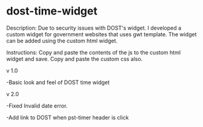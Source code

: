 # dost-time-widget

Description: Due to security issues with DOST's widget. I developed a custom widget for government websites that uses gwt template. The widget can be added using the custom html widget.

Instructions: Copy and paste the contents of the js to the custom html widget and save. Copy and paste the custom css also.

v 1.0

-Basic look and feel of DOST time widget


v 2.0

-Fixed Invalid date error.

-Add link to DOST when pst-timer header is click

